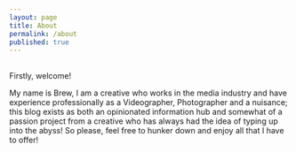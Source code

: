 ```yaml
---
layout: page
title: About
permalink: /about
published: true
---
```

##

Firstly, welcome! 

My name is Brew, I am a creative who works in the media industry and have experience professionally as a Videographer, Photographer and a nuisance; this blog exists as both an opinionated information hub and somewhat of a passion project from a creative who has always had the idea of typing up into the abyss! So please, feel free to hunker down and enjoy all that I have to offer!

